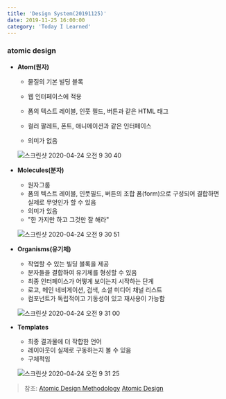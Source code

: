 ```yaml
---
title: 'Design System(20191125)'
date: 2019-11-25 16:00:00
category: 'Today I Learned'
---
```


### atomic design

- **Atom(원자)**

  - 물질의 기본 빌딩 블록
  - 웹 인터페이스에 적용
  - 폼의 텍스트 레이블, 인풋 필드, 버튼과 같은 HTML 태그

  - 컬러 팔레트, 폰트, 애니메이션과 같은 인터페이스
  - 의미가 없음

  ![스크린샷 2020-04-24 오전 9 30 40](https://user-images.githubusercontent.com/36187948/80162471-69bed680-860e-11ea-9bd9-229d703e20ca.png)

- **Molecules(분자)**

  - 원자그룹
  - 폼의 텍스트 레이블, 인풋필드, 버튼의 조합 폼(form)으로 구성되어 결합하면 실제로 무엇인가 할 수 있음
  - 의미가 있음
  - "한 가지만 하고 그것만 잘 해라"

  ![스크린샷 2020-04-24 오전 9 30 51](https://user-images.githubusercontent.com/36187948/80162563-a4c10a00-860e-11ea-87ca-9778d76d35e3.png)

- **Organisms(유기체)**

  - 작업할 수 있는 빌딩 블록을 제공
  - 분자들을 결합하여 유기체를 형성할 수 있음
  - 최종 인터페이스가 어떻게 보이는지 시작하는 단계
  - 로고, 메인 네비게이션, 검색, 소셜 미디어 채널 리스트
  - 컴포넌트가 독립적이고 기동성이 있고 재사용이 가능함

  ![스크린샷 2020-04-24 오전 9 31 00](https://user-images.githubusercontent.com/36187948/80162466-67f51300-860e-11ea-939d-ef3253690dce.png)

- **Templates**

  - 최종 결과물에 더 작합한 언어
  - 레이아웃이 실제로 구동하는지 볼 수 있음
  - 구체적임

  ![스크린샷 2020-04-24 오전 9 31 25](https://user-images.githubusercontent.com/36187948/80162488-74796b80-860e-11ea-8446-a82b27b48867.png)

> 참조: [Atomic Design Methodology](http://atomicdesign.bradfrost.com/chapter-2/) [Atomic Design](https://brunch.co.kr/@ultra0034/63)